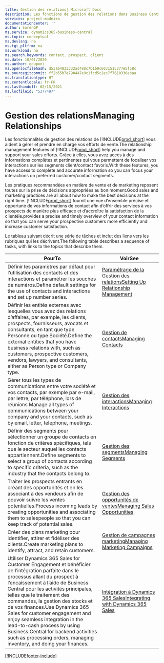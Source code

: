 ```yaml
---
title: Gestion des relations| Microsoft Docs
description: Les fonctions de gestion des relations dans Business Central prennent en charge vos efforts en matière de vente et vous permettent d’accéder à des informations sur les contacts et les prospects afin de pouvoir servir vos clients efficacement.
services: project-madeira
documentationcenter: ''
author: SorenGP
ms.service: dynamics365-business-central
ms.topic: conceptual
ms.devlang: na
ms.tgt_pltfrm: na
ms.workload: na
ms.search.keywords: contact, prospect, client
ms.date: 10/01/2020
ms.author: edupont
ms.openlocfilehash: d53ab4833332ad488c7b1b9c6031515377e5f58c
ms.sourcegitcommit: ff2b55b7e790447e0c1fcd5c2ec7f7610338ebaa
ms.translationtype: HT
ms.contentlocale: fr-FR
ms.lasthandoff: 02/15/2021
ms.locfileid: "5377497"
---
```

# <a name="managing-relationships"></a><span data-ttu-id="99299-103">Gestion des relations</span><span class="sxs-lookup"><span data-stu-id="99299-103">Managing Relationships</span></span>
<span data-ttu-id="99299-104">Les fonctionnalités de gestion des relations de [!INCLUDE[prod_short](includes/prod_short.md)] vous aident à gérer et prendre en charge vos efforts de vente.</span><span class="sxs-lookup"><span data-stu-id="99299-104">The relationship management features of [!INCLUDE[prod_short](includes/prod_short.md)] help you manage and support your sales efforts.</span></span> <span data-ttu-id="99299-105">Grâce à elles, vous avez accès à des informations complètes et pertinentes qui vous permettent de focaliser vos interactions sur les segments client/contact favoris.</span><span class="sxs-lookup"><span data-stu-id="99299-105">With these features, you have access to complete and accurate information so you can focus your interactions on preferred customer/contact segments.</span></span>

<span data-ttu-id="99299-106">Les pratiques recommandées en matière de vente et de marketing reposent toutes sur la prise de décisions appropriées au bon moment.</span><span class="sxs-lookup"><span data-stu-id="99299-106">Good sales and marketing practices are all about how to make the best decisions at the right time.</span></span> [!INCLUDE[prod_short](includes/prod_short.md)] <span data-ttu-id="99299-107">fournit une vue d’ensemble précise et opportune de vos informations de contact afin d’offrir des services à vos prospects de manière plus efficace et d’accroître la satisfaction de la clientèle.</span><span class="sxs-lookup"><span data-stu-id="99299-107">provides a precise and timely overview of your contact information so that you can serve your prospective customers more efficiently and increase customer satisfaction.</span></span>

<span data-ttu-id="99299-108">Le tableau suivant décrit une série de tâches et inclut des liens vers les rubriques qui les décrivent.</span><span class="sxs-lookup"><span data-stu-id="99299-108">The following table describes a sequence of tasks, with links to the topics that describe them.</span></span>  

| <span data-ttu-id="99299-109">Pour</span><span class="sxs-lookup"><span data-stu-id="99299-109">To</span></span> | <span data-ttu-id="99299-110">Voir</span><span class="sxs-lookup"><span data-stu-id="99299-110">See</span></span> |
| --- | --- |
|<span data-ttu-id="99299-111">Définir les paramètres par défaut pour l’utilisation des contacts et des interactions et paramétrer les souches de numéros.</span><span class="sxs-lookup"><span data-stu-id="99299-111">Define default settings for the use of contacts and interactions and set up number series.</span></span>|[<span data-ttu-id="99299-112">Paramétrage de la Gestion des relations</span><span class="sxs-lookup"><span data-stu-id="99299-112">Setting Up Relationship Management</span></span>](marketing-setup-marketing.md)|
|<span data-ttu-id="99299-113">Définir les entités externes avec lesquelles vous avez des relations d’affaires, par exemple, les clients, prospects, fournisseurs, avocats et consultants, en tant que type Personne ou type Société.</span><span class="sxs-lookup"><span data-stu-id="99299-113">Define the external entities that you have business relations with, such as customers, prospective customers, vendors, lawyers, and consultants, either as Person type or Company type.</span></span>|[<span data-ttu-id="99299-114">Gestion de contacts</span><span class="sxs-lookup"><span data-stu-id="99299-114">Managing Contacts</span></span>](marketing-contacts.md)|
|<span data-ttu-id="99299-115">Gérer tous les types de communications entre votre société et vos contacts, par exemple par e-mail, par lettre, par téléphone, lors de réunions.</span><span class="sxs-lookup"><span data-stu-id="99299-115">Manage all types of communications between your company and your contacts, such as by email, letter, telephone, meetings.</span></span>|[<span data-ttu-id="99299-116">Gestion des interactions</span><span class="sxs-lookup"><span data-stu-id="99299-116">Managing Interactions</span></span>](marketing-interactions.md)|
|<span data-ttu-id="99299-117">Définir des segments pour sélectionner un groupe de contacts en fonction de critères spécifiques, tels que le secteur auquel les contacts appartiennent.</span><span class="sxs-lookup"><span data-stu-id="99299-117">Define segments to select a group of contacts according to specific criteria, such as the industry that the contacts belong to.</span></span>|[<span data-ttu-id="99299-118">Gestion des segments</span><span class="sxs-lookup"><span data-stu-id="99299-118">Managing Segments</span></span>](marketing-segments.md)|
|<span data-ttu-id="99299-119">Traiter les prospects entrants en créant des opportunités et en les associant à des vendeurs afin de pouvoir suivre les ventes potentielles.</span><span class="sxs-lookup"><span data-stu-id="99299-119">Process incoming leads by creating opportunities and associating them to salespeople so that you can keep track of potential sales.</span></span>|[<span data-ttu-id="99299-120">Gestion des opportunités de ventes</span><span class="sxs-lookup"><span data-stu-id="99299-120">Managing Sales Opportunities</span></span>](marketing-manage-sales-opportunities.md)|
|<span data-ttu-id="99299-121">Créer des plans marketing pour identifier, attirer et fidéliser des clients.</span><span class="sxs-lookup"><span data-stu-id="99299-121">Create marketing plans to identify, attract, and retain customers.</span></span>|[<span data-ttu-id="99299-122">Gestion de campagnes marketing</span><span class="sxs-lookup"><span data-stu-id="99299-122">Managing Marketing Campaigns</span></span>](marketing-campaigns.md)|
|<span data-ttu-id="99299-123">Utiliser Dynamics 365 Sales for Customer Engagement et bénéficier de l’intégration parfaite dans le processus allant du prospect à l’encaissement à l’aide de Business Central pour les activités principales, telles que le traitement des commandes, la gestion des stocks et de vos finances.</span><span class="sxs-lookup"><span data-stu-id="99299-123">Use Dynamics 365 Sales for customer engagement and enjoy seamless integration in the lead-to-cash process by using Business Central for backend activities such as processing orders, managing inventory, and doing your finances.</span></span>|[<span data-ttu-id="99299-124">Intégration à Dynamics 365 Sales</span><span class="sxs-lookup"><span data-stu-id="99299-124">Integrating with Dynamics 365 Sales</span></span>](marketing-integrate-dynamicscrm.md)|


[!INCLUDE[footer-include](includes/footer-banner.md)]